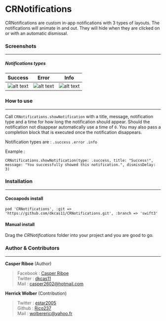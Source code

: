 # CRNotifications
CRNotifications are custom in-app notifications with 3 types of layouts. The notifications will animate in and out. They will hide when they are clicked on or with an automatic dismissal.

### Screenshots
-------


##### Notifications types

| Success | Error  |Info  |
| --- | --- | --- |
| ![alt text](http://i831.photobucket.com/albums/zz237/dkcas11/success.jpg "Success")  | ![alt text](http://i831.photobucket.com/albums/zz237/dkcas11/error.jpg "Error") |  ![alt text](http://i831.photobucket.com/albums/zz237/dkcas11/info.jpg "Info")|



### How to use
-------

Call ``CRNotifications.showNotification`` with a title, message, notification type and a time for how long the notification should appear. Should the notification not disappear automatically use a time of ``0``. You may also pass a completion block that is executed once the notification disappears.

Notification types are :
```.success```
```.error```
```.info```

Example : 

```
CRNotifications.showNotification(type: .success, title: "Success!", message: "You successfully showed this notification.", dismissDelay: 3)
```

### Installation
-------

#### Cocoapods install

```
pod 'CRNotifications', :git => 'https://github.com/dkcas11/CRNotifications.git', :branch => 'swift3'
```
#### Manual install
Drag the *CRNotifications* folder into your project and you are good to go.

### Author & Contributors
-------

**Casper Riboe** (Author)
> Facebook : [Casper Riboe](http://facebook.com/dkcas11)<br/>
> Twitter  : [dkcas11](http://twitter.com/dkcas11)<br/>
> Mail     : [casper2602@hotmail.com](mailto:casper260@hotmail.com)

**Herrick Wolber** (Contribution)
> Twitter : [estar2005](http://twitter.com/estar2005) <br/>
> Github  : [Rico237](https://github.com/rico237) <br/>
> Mail    : [wolbereric@yahoo.fr](mailto:wolbereric@yahoo.fr)

